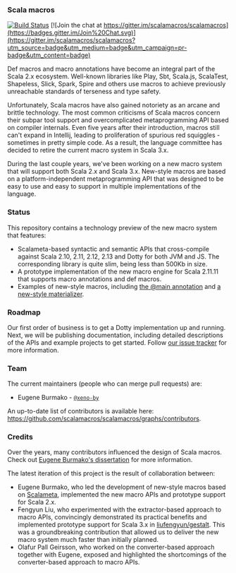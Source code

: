 ### Scala macros
[![Build Status](https://platform-ci.scala-lang.org/api/badges/scalamacros/scalamacros/status.svg)](https://platform-ci.scala-lang.org/scalamacros/scalamacros)
[![Join the chat at https://gitter.im/scalamacros/scalamacros](https://badges.gitter.im/Join%20Chat.svg)](https://gitter.im/scalamacros/scalamacros?utm_source=badge&utm_medium=badge&utm_campaign=pr-badge&utm_content=badge)

Def macros and macro annotations have become an integral part of the Scala 2.x ecosystem. Well-known libraries like Play, Sbt, Scala.js, ScalaTest, Shapeless, Slick, Spark, Spire and others use macros to achieve previously unreachable standards of terseness and type safety.

Unfortunately, Scala macros have also gained notoriety as an arcane and brittle technology. The most common criticisms of Scala macros concern their subpar tool support and overcomplicated metaprogramming API based on compiler internals. Even five years after their introduction, macros still can't expand in Intellij, leading to proliferation of spurious red squiggles - sometimes in pretty simple code. As a result, the language committee has decided to retire the current macro system in Scala 3.x.

During the last couple years, we've been working on a new macro system that will support both Scala 2.x and Scala 3.x. New-style macros are based on a platform-independent metaprogramming API that was designed  to be easy to use and easy to support in multiple implementations of the language.

### Status

This repository contains a technology preview of the new macro system that features:
  * Scalameta-based syntactic and semantic APIs that cross-compile against Scala 2.10, 2.11, 2.12, 2.13 and Dotty for both JVM and JS. The corresponding library is quite slim, being less than 500Kb in size.
  * A prototype implementation of the new macro engine for Scala 2.11.11 that supports macro annotations and def macros.
  * Examples of new-style macros, including [the @main annotation](tests/macros/shared/src/main/scala/scala/macros/tests/scaladays/main.scala) and [a new-style materializer](tests/macros/shared/src/main/scala/scala/macros/tests/scaladays/Serialize.scala).

### Roadmap

Our first order of business is to get a Dotty implementation up and running. Next, we will be publishing documentation, including detailed descriptions of the APIs and example projects to get started. Follow [our issue tracker](https://github.com/scalamacros/scalamacros/issues/) for more information.

### Team

The current maintainers (people who can merge pull requests) are:

* Eugene Burmako - [`@xeno-by`](https://github.com/xeno-by)

An up-to-date list of contributors is available here: https://github.com/scalamacros/scalamacros/graphs/contributors.

### Credits

Over the years, many contributors influenced the design of Scala macros. Check out [Eugene Burmako's dissertation](https://infoscience.epfl.ch/record/226166?ln=en) for more information.

The latest iteration of this project is the result of collaboration between:
  * Eugene Burmako, who led the development of new-style macros based on [Scalameta](https://github.com/scalameta), implemented the new macro APIs and prototype support for Scala 2.x.
  * Fengyun Liu, who experimented with the extractor-based approach to macro APIs, convincingly demonstrated its practical benefits and implemented prototype support for Scala 3.x in [liufengyun/gestalt](https://github.com/liufengyun/gestalt). This was a groundbreaking contribution that allowed us to deliver the new macro system much faster than initially planned.
  * Olafur Pall Geirsson, who worked on the converter-based approach together with Eugene, exposed and highlighted the shortcomings of the converter-based approach to macro APIs.

